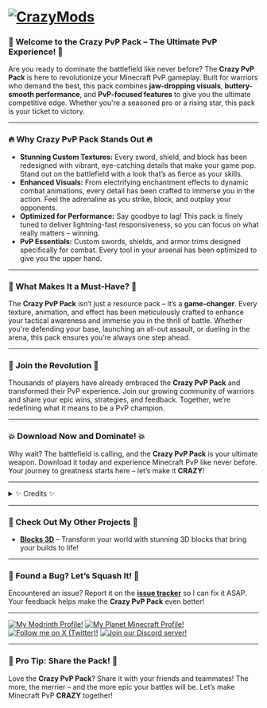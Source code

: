 # [![CrazyMods](https://cdn.modrinth.com/data/cached_images/dbd99759281026470dad478c967c4a21af120307.png)](https://modrinth.com/frog)
### **🚀 Welcome to the Crazy PvP Pack – The Ultimate PvP Experience! 🚀**

Are you ready to dominate the battlefield like never before? The **Crazy PvP Pack** is here to revolutionize your Minecraft PvP gameplay. Built for warriors who demand the best, this pack combines **jaw-dropping visuals**, **buttery-smooth performance**, and **PvP-focused features** to give you the ultimate competitive edge. Whether you're a seasoned pro or a rising star, this pack is your ticket to victory.

---

### **🔥 Why Crazy PvP Pack Stands Out 🔥**

- **Stunning Custom Textures:** Every sword, shield, and block has been redesigned with vibrant, eye-catching details that make your game pop. Stand out on the battlefield with a look that’s as fierce as your skills.
- **Enhanced Visuals:** From electrifying enchantment effects to dynamic combat animations, every detail has been crafted to immerse you in the action. Feel the adrenaline as you strike, block, and outplay your opponents.
- **Optimized for Performance:** Say goodbye to lag! This pack is finely tuned to deliver lightning-fast responsiveness, so you can focus on what really matters – winning.
- **PvP Essentials:** Custom swords, shields, and armor trims designed specifically for combat. Every tool in your arsenal has been optimized to give you the upper hand.

---

### **🎯 What Makes It a Must-Have? 🎯**
The **Crazy PvP Pack** isn’t just a resource pack – it’s a **game-changer**. Every texture, animation, and effect has been meticulously crafted to enhance your tactical awareness and immerse you in the thrill of battle. Whether you're defending your base, launching an all-out assault, or dueling in the arena, this pack ensures you’re always one step ahead.

---

### **🌟 Join the Revolution 🌟**
Thousands of players have already embraced the **Crazy PvP Pack** and transformed their PvP experience. Join our growing community of warriors and share your epic wins, strategies, and feedback. Together, we’re redefining what it means to be a PvP champion.

---

### **💥 Download Now and Dominate! 💥**
Why wait? The battlefield is calling, and the **Crazy PvP Pack** is your ultimate weapon. Download it today and experience Minecraft PvP like never before. Your journey to greatness starts here – let’s make it **CRAZY**!

---

<details>
<summary>✨ Credits ✨</summary>

A massive shoutout to the creators of these incredible resources that helped bring the **Crazy PvP Pack** to life _(sorted alphabetically)_:

- **3D End Crystals** – https://www.planetminecraft.com/texture-pack/3d-end-crystals
- **Blinking Ender Eyes** – https://modrinth.com/resourcepack/blinking-ender-eyes
- **Breaking Armor** – https://www.curseforge.com/minecraft/texture-packs/breaking-armor
- **Cubic Sun & Moon** – https://modrinth.com/resourcepack/cubic-sun-moon
- **Custom Block Outline** – https://www.curseforge.com/minecraft/texture-packs/custom-block-outline
- **Default Dark Mode** – https://modrinth.com/resourcepack/default-dark-mode
- **Even Better Enchants** – https://modrinth.com/resourcepack/even-better-enchants
- **In-Game Brewing Guide** – https://www.curseforge.com/minecraft/texture-packs/in-game-brewing-guide
- **Trims Item Fix** – https://www.planetminecraft.com/texture-pack/correct-trims
- **Vanilla Tweaks** – https://vanillatweaks.net
- **Visible Ores** – https://www.curseforge.com/minecraft/texture-packs/visible-ores
- **XXVI's Shiny Armor Trims** – https://www.curseforge.com/minecraft/texture-packs/xxvis-shiny-armor-trims

</details>

---

### **🚨 Check Out My Other Projects 🚨**
- **[Blocks 3D](https://modrinth.com/resourcepack/blocks-3d/)** – Transform your world with stunning 3D blocks that bring your builds to life!

---

### **🐛 Found a Bug? Let’s Squash It! 🐛**
Encountered an issue? Report it on the [**issue tracker**](https://github.com/PrinceAkaid/Crazy-PvP-Pack/issues) so I can fix it ASAP. Your feedback helps make the **Crazy PvP Pack** even better!

---

[![My Modrinth Profile!](https://media.discordapp.net/attachments/1206531504134426625/1337825810219925524/PPERrP3PPsyvYfk6.png?ex=67a8dae0&is=67a78960&hm=2525f019beb7d8b5209e63c493d04b36bebebfb90c14c9accdc69a74c9636d91&=)](https://modrinth.com/user/CrazyBoy95YT)
[![My Planet Minecraft Profile!](https://media.discordapp.net/attachments/1206531504134426625/1337816726355841085/7iZaUuvGChunI5om.png?ex=67a8d26a&is=67a780ea&hm=919e28abf9dd225702d4f2d7ebef0bab973c0069800d21c143b7da1abd3b183b&=)](https://www.planetminecraft.com/member/crazyboy95yt)
[![Follow me on X (Twitter)!](https://media.discordapp.net/attachments/1206531504134426625/1334845671395688508/rwRuFIXCabXsitGL.png?ex=679e0368&is=679cb1e8&hm=54ba38d6d11a00d31ccfcddf043499c94c6643ea273587d4ed80268fd66f1a4a&=)](https://twitter.com/CrazyBoy95YT)
[![Join our Discord server!](https://media.discordapp.net/attachments/1206531504134426625/1334845667117633569/GFg70TptJVuti0VF.png?ex=679e0367&is=679cb1e7&hm=12e93120ba27c4d3dabb43658ace9adabc6f1c3c073293e66f1783fae1054b57&=)](https://discord.gg/rkhVTFKxwu)

---

### **📢 Pro Tip: Share the Pack! 📢**
Love the **Crazy PvP Pack**? Share it with your friends and teammates! The more, the merrier – and the more epic your battles will be. Let’s make Minecraft PvP **CRAZY** together!
